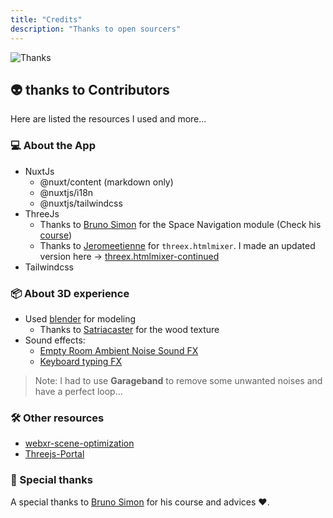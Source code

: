 ```yaml
---
title: "Credits"
description: "Thanks to open sourcers"
---
```


![Thanks](https://media0.giphy.com/media/v1.Y2lkPTc5MGI3NjExemRwazUxbXJrdmFpZmxobjVxNDYxcGNkYjFkZ2pvNDFhZmd2d25zaCZlcD12MV9pbnRlcm5hbF9naWZfYnlfaWQmY3Q9Zw/o7KOB0CkxIDxQ4hHyH/giphy.gif)

## 👽 thanks to Contributors

Here are listed the resources I used and more...

### 💻 About the App

- NuxtJs
  - @nuxt/content (markdown only)
  - @nuxtjs/i18n
  - @nuxtjs/tailwindcss
- ThreeJs
  - Thanks to [Bruno Simon](https://twitter.com/bruno_simon) for the Space Navigation module (Check his [course](https://threejs-journey.com/))
  - Thanks to [Jeromeetienne](https://github.com/jeromeetienne) for `threex.htmlmixer`. I made an updated version here -> [threex.htmlmixer-continued](https://github.com/Neosoulink/threex.htmlmixer-continued)
- Tailwindcss

### 📦 About 3D experience

- Used [blender](https://www.blender.org/) for modeling
  - Thanks to [Satriacaster](https://free3d.com/user/satriacaster) for the wood texture
- Sound effects:
  - [Empty Room Ambient Noise Sound FX](https://www.youtube.com/watch?v=8m91-gu-x8U)
  - [Keyboard typing FX](https://www.youtube.com/shorts/5y_hINHH_o0)

> Note: I had to use **Garageband** to remove some unwanted noises and have a perfect loop...

### 🛠 Other resources

- [webxr-scene-optimization](https://toji.dev/webxr-scene-optimization/)
- [Threejs-Portal](https://github.com/barnabasbartha/Threejs-Portal)

### 🙏 Special thanks

A special thanks to [Bruno Simon](https://twitter.com/bruno_simon) for his course and advices ❤.
